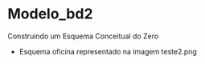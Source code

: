 # Modelo_bd2
Construindo um Esquema Conceitual do Zero

- Esquema oficina representado na imagem teste2.png
